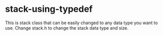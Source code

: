 # stack-using-typedef
This is stack class that can be easily changed to any data 
type you want to use. Change stack.h to change the stack data type and size.
